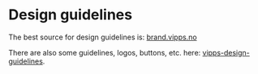 <!-- START_METADATA
---
title: Design guidelines
sidebar_position: 30
pagination_next: null
pagination_prev: null
---
END_METADATA -->

# Design guidelines

The best source for design guidelines is:
[brand.vipps.no](https://brand.vipps.no)

There are also some guidelines, logos, buttons, etc. here:
[vipps-design-guidelines](https://developer.vippsmobilepay.com/docs/vipps-design-guidelines).
